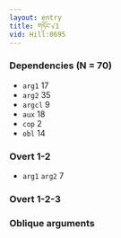 ```yaml
---
layout: entry
title: གཏོང་√1
vid: Hill:0695
---
```

### Dependencies (N = 70)
* `arg1` 17
* `arg2` 35
* `argcl` 9
* `aux` 18
* `cop` 2
* `obl` 14


### Overt 1-2
* `arg1` `arg2` 7


### Overt 1-2-3


### Oblique arguments
